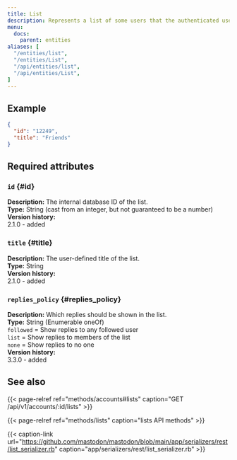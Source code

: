 ```yaml
---
title: List
description: Represents a list of some users that the authenticated user follows.
menu:
  docs:
    parent: entities
aliases: [
  "/entities/list",
  "/entities/List",
  "/api/entities/list",
  "/api/entities/List",
]
---
```


## Example

```json
{
  "id": "12249",
  "title": "Friends"
}
```

## Required attributes

### `id` {#id}

**Description:** The internal database ID of the list.\
**Type:** String \(cast from an integer, but not guaranteed to be a number\)\
**Version history:**\
2.1.0 - added

### `title` {#title}

**Description:** The user-defined title of the list.\
**Type:** String\
**Version history:**\
2.1.0 - added

### `replies_policy` {#replies_policy}

**Description:** Which replies should be shown in the list.\
**Type:** String (Enumerable oneOf)\
`followed` = Show replies to any followed user\
`list` = Show replies to members of the list\
`none` = Show replies to no one\
**Version history:**\
3.3.0 - added

## See also

{{< page-relref ref="methods/accounts#lists" caption="GET /api/v1/accounts/:id/lists" >}}

{{< page-relref ref="methods/lists" caption="lists API methods" >}}

{{< caption-link url="https://github.com/mastodon/mastodon/blob/main/app/serializers/rest/list_serializer.rb" caption="app/serializers/rest/list_serializer.rb" >}}



